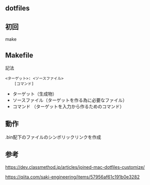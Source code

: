 ## dotfiles

## 初回
make

## Makefile
記法
```
<ターゲット>: <ソースファイル>
    [コマンド]
```
- ターゲット（生成物）
- ソースファイル（ターゲットを作る為に必要なファイル）
- コマンド （ターゲットを入力から作るためのコマンド）

## 動作
.bin配下のファイルのシンボリックリンクを作成

## 参考
https://dev.classmethod.jp/articles/joined-mac-dotfiles-customize/

https://qiita.com/saki-engineering/items/57956af61c191b0e3282
